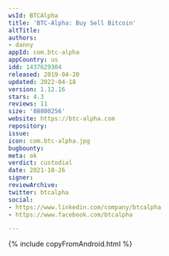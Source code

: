 ```yaml
---
wsId: BTCAlpha
title: 'BTC-Alpha: Buy Sell Bitcoin'
altTitle: 
authors:
- danny
appId: com.btc-alpha
appCountry: us
idd: 1437629304
released: 2019-04-20
updated: 2022-04-18
version: 1.12.16
stars: 4.3
reviews: 11
size: '88800256'
website: https://btc-alpha.com
repository: 
issue: 
icon: com.btc-alpha.jpg
bugbounty: 
meta: ok
verdict: custodial
date: 2021-10-26
signer: 
reviewArchive: 
twitter: btcalpha
social:
- https://www.linkedin.com/company/btcalpha
- https://www.facebook.com/btcalpha

---
```


{% include copyFromAndroid.html %}


